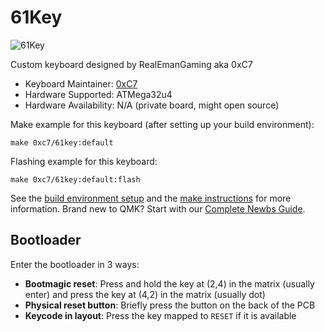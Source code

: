 # 61Key

![61Key](https://i.imgur.com/HdE6c6zh.jpeg)

Custom keyboard designed by RealEmanGaming aka 0xC7

* Keyboard Maintainer: [0xC7](https://github.com/RealEmanGaming)
* Hardware Supported: ATMega32u4
* Hardware Availability: N/A (private board, might open source)

Make example for this keyboard (after setting up your build environment):

    make 0xc7/61key:default

Flashing example for this keyboard:

    make 0xc7/61key:default:flash

See the [build environment setup](https://docs.qmk.fm/#/getting_started_build_tools) and the [make instructions](https://docs.qmk.fm/#/getting_started_make_guide) for more information. Brand new to QMK? Start with our [Complete Newbs Guide](https://docs.qmk.fm/#/newbs).

## Bootloader

Enter the bootloader in 3 ways:

* **Bootmagic reset**: Press and hold the key at (2,4) in the matrix (usually enter) and press the key at (4,2) in the matrix (usually dot)
* **Physical reset button**: Briefly press the button on the back of the PCB
* **Keycode in layout**: Press the key mapped to `RESET` if it is available
